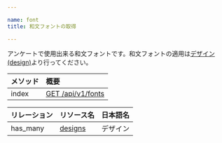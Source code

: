 ```yaml
---

name: font
title: 和文フォントの取得

---
```


アンケートで使用出来る和文フォントです。和文フォントの適用は[デザイン(design)](#design)より行ってください。

|メソッド|概要|
|:---|:---|
|index|[GET /api/v1/fonts](#font_index)|

|リレーション|リソース名|日本語名|
|:---|:---|:---|
|has_many|[designs](#design)|デザイン|

